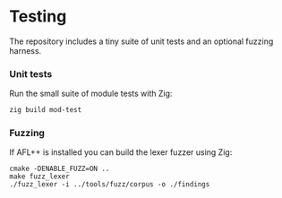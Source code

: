 # Testing

The repository includes a tiny suite of unit tests and an optional
fuzzing harness.

### Unit tests

Run the small suite of module tests with Zig:

```bash
zig build mod-test
```

### Fuzzing

If AFL++ is installed you can build the lexer fuzzer using Zig:

```
cmake -DENABLE_FUZZ=ON ..
make fuzz_lexer
./fuzz_lexer -i ../tools/fuzz/corpus -o ./findings
```
